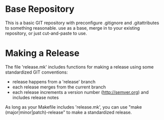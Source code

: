 Base Repository
===============

This is a basic GIT repository with preconfigure .gitignore and
.gitattributes to something reasonable. use as a base, merge in to
your existing repository, or just cut-and-paste to use.

Making a Release
================

The file 'release.mk' includes functions for making a release using
some standardized GIT conventions:

* release happens from a 'release' branch
* each release merges from the current branch
* each release increments a version number (http://semver.org) and
  includes release notes

As long as your Makefile includes 'release.mk', you can use "make
(major|minor|patch)-release" to make a standardized release.